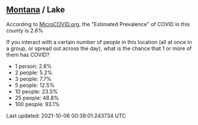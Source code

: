 
## [Montana](/united-states/montana) / Lake

According to [MicroCOVID.org](http://microcovid.org),
the "Estimated Prevalence" of COVID in this county is 2.6%

If you interact with a certain number of people in this location
(all at once in a group, or spread out across the day), what is the chance that
1 or more of them has COVID?

- 1 person: 2.6%
- 2 people: 5.2%
- 3 people: 7.7%
- 5 people: 12.5%
- 10 people: 23.5%
- 25 people: 48.8%
- 100 people: 93.1%

Last updated: 2021-10-06 00:38:01.243734 UTC
